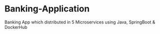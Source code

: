 # Banking-Application
Banking App which distributed in 5 Microservices using Java, SpringBoot &amp; DockerHub
